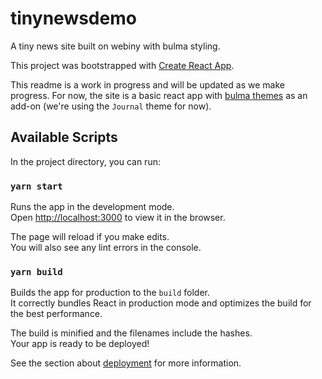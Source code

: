 # tinynewsdemo

A tiny news site built on webiny with bulma styling.

This project was bootstrapped with [Create React App](https://github.com/facebook/create-react-app).

This readme is a work in progress and will be updated as we make progress. For now, the site is a basic react app with [bulma themes](https://jenil.github.io/bulmaswatch/) as an add-on (we're using the `Journal` theme for now).

## Available Scripts

In the project directory, you can run:

### `yarn start`

Runs the app in the development mode.<br />
Open [http://localhost:3000](http://localhost:3000) to view it in the browser.

The page will reload if you make edits.<br />
You will also see any lint errors in the console.

### `yarn build`

Builds the app for production to the `build` folder.<br />
It correctly bundles React in production mode and optimizes the build for the best performance.

The build is minified and the filenames include the hashes.<br />
Your app is ready to be deployed!

See the section about [deployment](https://facebook.github.io/create-react-app/docs/deployment) for more information.
